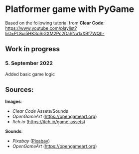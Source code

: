 # Platformer game with PyGame

Based on the following tutorial from <b>Clear Code</b>: 
https://www.youtube.com/playlist?list=PL8ui5HK3oSiGXM2Pc2DahNu1xXBf7WQh-


## Work in progress

### 5. September 2022
Added basic game logic

## Sources:
<b>Images</b>:
* <i>Clear Code</i> Assets/Sounds
* <i>OpenGameArt</i> (https://opengameart.org)
* <i>Itch.io</i> (https://itch.io/game-assets)


<b>Sounds</b>: 
* <i>Pixabay</i> (<a href="https://pixabay.com/?utm_source=link-attribution&amp;utm_medium=referral&amp;utm_campaign=music&amp;utm_content=38299">Pixabay</a>)
* <i>OpenGameArt</i> (https://opengameart.org)